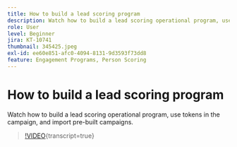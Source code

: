 ```yaml
---
title: How to build a lead scoring program
description: Watch how to build a lead scoring operational program, use tokens in the campaign, and import pre-built campaigns.
role: User
level: Beginner
jira: KT-10741
thumbnail: 345425.jpeg
exl-id: ee60e851-afc0-4094-8131-9d3593f73dd8
feature: Engagement Programs, Person Scoring
---
```

# How to build a lead scoring program

Watch how to build a lead scoring operational program, use tokens in the campaign, and import pre-built campaigns.

>[!VIDEO](https://video.tv.adobe.com/v/345425/?quality=12&learn=on){transcript=true}
